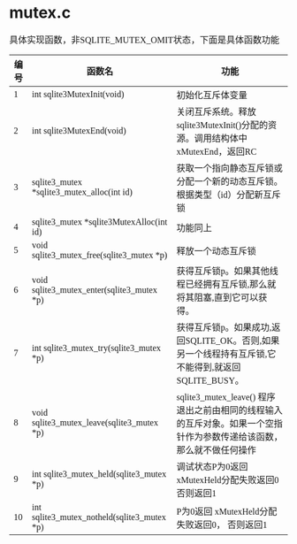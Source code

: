 # mutex.c
<font face="微软雅黑" size="3px">

具体实现函数，非SQLITE_MUTEX_OMIT状态，下面是具体函数功能

|编号|函数名|功能
| -- | -- | -- |
|1|int sqlite3MutexInit(void)| 初始化互斥体变量
|2|int sqlite3MutexEnd(void)|关闭互斥系统。释放sqlite3MutexInit()分配的资源。调用结构体中xMutexEnd，返回RC
|3|sqlite3_mutex *sqlite3_mutex_alloc(int id)|获取一个指向静态互斥锁或分配一个新的动态互斥锁。根据类型（id）分配新互斥锁
|4|sqlite3_mutex *sqlite3MutexAlloc(int id)|功能同上
|5|void sqlite3_mutex_free(sqlite3_mutex *p)|释放一个动态互斥锁
|6|void sqlite3_mutex_enter(sqlite3_mutex *p)|获得互斥锁p。如果其他线程已经拥有互斥锁,那么就将其阻塞,直到它可以获得。
|7|int sqlite3_mutex_try(sqlite3_mutex *p)|获得互斥锁p。如果成功,返回SQLITE_OK。否则,如果另一个线程持有互斥锁,它不能得到,就返回SQLITE_BUSY。
|8|void sqlite3_mutex_leave(sqlite3_mutex *p)|sqlite3_mutex_leave() 程序退出之前由相同的线程输入的互斥对象。如果一个空指针作为参数传递给该函数，那么就不做任何操作
|9|int sqlite3_mutex_held(sqlite3_mutex *p)|调试状态P为0返回 xMutexHeld分配失败返回0 否则返回1
|10|int sqlite3_mutex_notheld(sqlite3_mutex *p)|P为0返回 xMutexHeld分配失败返回0， 否则返回1

